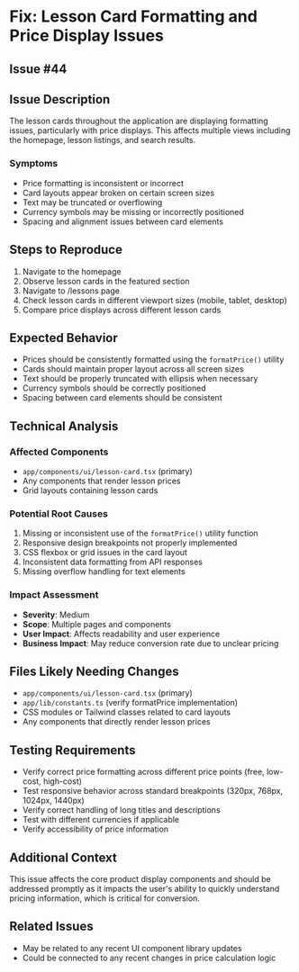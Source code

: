 # Fix: Lesson Card Formatting and Price Display Issues

## Issue #44

## Issue Description

The lesson cards throughout the application are displaying formatting issues, particularly with price displays. This affects multiple views including the homepage, lesson listings, and search results.

### Symptoms
- Price formatting is inconsistent or incorrect
- Card layouts appear broken on certain screen sizes
- Text may be truncated or overflowing
- Currency symbols may be missing or incorrectly positioned
- Spacing and alignment issues between card elements

## Steps to Reproduce
1. Navigate to the homepage
2. Observe lesson cards in the featured section
3. Navigate to /lessons page
4. Check lesson cards in different viewport sizes (mobile, tablet, desktop)
5. Compare price displays across different lesson cards

## Expected Behavior
- Prices should be consistently formatted using the `formatPrice()` utility
- Cards should maintain proper layout across all screen sizes
- Text should be properly truncated with ellipsis when necessary
- Currency symbols should be correctly positioned
- Spacing between card elements should be consistent

## Technical Analysis

### Affected Components
- `app/components/ui/lesson-card.tsx` (primary)
- Any components that render lesson prices
- Grid layouts containing lesson cards

### Potential Root Causes
1. Missing or inconsistent use of the `formatPrice()` utility function
2. Responsive design breakpoints not properly implemented
3. CSS flexbox or grid issues in the card layout
4. Inconsistent data formatting from API responses
5. Missing overflow handling for text elements

### Impact Assessment
- **Severity**: Medium
- **Scope**: Multiple pages and components
- **User Impact**: Affects readability and user experience
- **Business Impact**: May reduce conversion rate due to unclear pricing

## Files Likely Needing Changes
- `app/components/ui/lesson-card.tsx` (primary)
- `app/lib/constants.ts` (verify formatPrice implementation)
- CSS modules or Tailwind classes related to card layouts
- Any components that directly render lesson prices

## Testing Requirements
- Verify correct price formatting across different price points (free, low-cost, high-cost)
- Test responsive behavior across standard breakpoints (320px, 768px, 1024px, 1440px)
- Verify correct handling of long titles and descriptions
- Test with different currencies if applicable
- Verify accessibility of price information

## Additional Context
This issue affects the core product display components and should be addressed promptly as it impacts the user's ability to quickly understand pricing information, which is critical for conversion.

## Related Issues
- May be related to any recent UI component library updates
- Could be connected to any recent changes in price calculation logic
